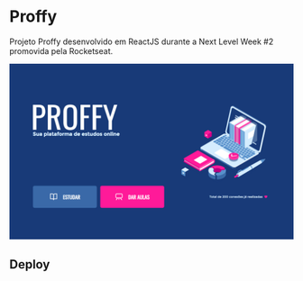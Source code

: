 # Proffy
Projeto Proffy desenvolvido em ReactJS durante a Next Level Week #2 promovida pela Rocketseat.

![Proffy](./print-web.png)

## Deploy
